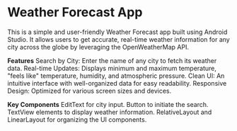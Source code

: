 # Weather Forecast App

This is a simple and user-friendly Weather Forecast app built using Android Studio. It allows users to get accurate, real-time weather information for any city across the globe by leveraging the OpenWeatherMap API.

**Features**
Search by City: Enter the name of any city to fetch its weather data.
Real-time Updates: Displays minimum and maximum temperature, "feels like" temperature, humidity, and atmospheric pressure.
Clean UI: An intuitive interface with well-organized data for easy readability.
Responsive Design: Optimized for various screen sizes and devices.

**Key Components**
EditText for city input.
Button to initiate the search.
TextView elements to display weather information.
RelativeLayout and LinearLayout for organizing the UI components.
